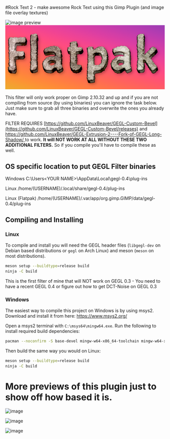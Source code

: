 #Rock Text 2 - make awesome Rock Text using this Gimp Plugin (and image file overlay textures)


![image preview](rock_text_2.png  )
![image preview](rock_text_22.png  )


This filter will only work proper on  Gimp 2.10.32 and up and if you are not compiling from source (by using binaries) you can ignore the task below. Just make sure to grab all three binaries and overwrite the ones you already have.

FILTER REQUIRES  [https://github.com/LinuxBeaver/GEGL-Custom-Bevel](https://github.com/LinuxBeaver/GEGL-Custom-Bevel/releases)
and
[https://github.com/LinuxBeaver/GEGL-Extrusion-2----Fork-of-GEGL-Long-Shadow/ ](https://github.com/LinuxBeaver/GEGL-Extrusion-2----Fork-of-GEGL-Long-Shadow/releases) to work. 
**It will NOT WORK AT ALL WITHOUT THESE TWO ADDITIONAL FILTERS.** So if you compile you'll have to compile these as well.


## OS specific location to put GEGL Filter binaries 

Windows
 C:\\Users\<YOUR NAME>\AppData\Local\gegl-0.4\plug-ins
 
 Linux 
 /home/(USERNAME)/.local/share/gegl-0.4/plug-ins
 
 Linux (Flatpak)
 /home/(USERNAME)/.var/app/org.gimp.GIMP/data/gegl-0.4/plug-ins


## Compiling and Installing

### Linux

To compile and install you will need the GEGL header files (`libgegl-dev` on
Debian based distributions or `gegl` on Arch Linux) and meson (`meson` on
most distributions).

```bash
meson setup --buildtype=release build
ninja -C build

```
This is the first filter of mine that will NOT work on GEGL 0.3 - You need to have a recent GEGL 0.4 or figure out how to get DCT-Noise on GEGL 0.3




### Windows

The easiest way to compile this project on Windows is by using msys2.  Download
and install it from here: https://www.msys2.org/

Open a msys2 terminal with `C:\msys64\mingw64.exe`.  Run the following to
install required build dependencies:

```bash
pacman --noconfirm -S base-devel mingw-w64-x86_64-toolchain mingw-w64-x86_64-meson mingw-w64-x86_64-gegl
```

Then build the same way you would on Linux:

```bash
meson setup --buildtype=release build
ninja -C build
```

# More previews of this plugin just to show off how based it is.

![image](https://github.com/LinuxBeaver/GEGL-STONE-TEXT-2/assets/78667207/12821b5c-bf77-408c-80bd-1e38a1b89634)

![image](https://github.com/LinuxBeaver/GEGL-STONE-TEXT-2/assets/78667207/4939ed5c-25e4-4515-bcde-5f85f0225133)

![image](https://github.com/LinuxBeaver/GEGL-STONE-TEXT-2/assets/78667207/037cbd95-e0ff-403e-b7b6-287aa7defc23)




